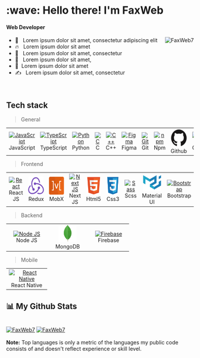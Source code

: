 <h1 align="left">:wave: Hello there! I'm FaxWeb</h1>


<h4 align="left">Web Developer</h4>

<a href="#FaxWeb7-title">
  <img src="https://streak-stats.demolab.com?user=FaxWeb7&theme=black-ice&hide_border=true&background=060A0CD0" alt="FaxWeb7" align="right" />
</a>

- :office: &nbsp; Lorem ipsum dolor sit amet, consectetur adipiscing elit
- :fire: &nbsp; Lorem ipsum dolor sit amet 
- :speech_balloon: &nbsp; Lorem ipsum dolor sit amet, consectetur 
- 📘 &nbsp; Lorem ipsum dolor sit amet, 
- 📖 &nbsp;Lorem ipsum dolor sit amet
- :writing_hand: &nbsp; Lorem ipsum dolor sit amet, consectetur 

<!--- :office: &nbsp;I'm currently working at **[news-app](https://github.com/FaxWeb7/news-app)**
- :fire: &nbsp;I can develop **full-stack** websites
- :speech_balloon: &nbsp;Extensive development experience 
- 📘 &nbsp;Know how to use **[Typescript](https://www.typescriptlang.org/)**
- 📖 &nbsp;Know how to develop **telegram-bots**
- :writing_hand: &nbsp;Learn how to use **[React Native](https://reactnative.dev/)**-->

<br>

<h2 align="left" id="FaxWeb7-stack">Tech stack</h2>

>  General
 
<table width='100%'>
  <tr>
    <td align="center" width="96">
      <a href="#FaxWeb7-stack">
        <img src="https://upload.wikimedia.org/wikipedia/commons/thumb/9/99/Unofficial_JavaScript_logo_2.svg/1024px-Unofficial_JavaScript_logo_2.svg.png" width="48" height="48" alt="JavaScript" />
      </a>
      <br>JavaScript
    </td>
    <td align="center" width="96">
      <a href="#FaxWeb7-stack">
        <img src="https://upload.wikimedia.org/wikipedia/commons/thumb/4/4c/Typescript_logo_2020.svg/1200px-Typescript_logo_2020.svg.png" width="48" height="48" alt="TypeScript"         />
      </a>
      <br>TypeScript
    </td>
    <td align="center" width="96">
      <a href="#FaxWeb7-stack">
        <img src="https://upload.wikimedia.org/wikipedia/commons/thumb/c/c3/Python-logo-notext.svg/1869px-Python-logo-notext.svg.png" width="48" height="48" alt="Python"         />
      </a>
      <br>Python
    </td>
    <td align="center" width="96">
      <a href="#FaxWeb7-stack">
        <img src="https://upload.wikimedia.org/wikipedia/commons/thumb/1/18/C_Programming_Language.svg/926px-C_Programming_Language.svg.png" width="48" height="48" alt="C"         />
      </a>
      <br>C
    </td>
    <td align="center" width="96">
      <a href="#FaxWeb7-stack">
        <img src="https://upload.wikimedia.org/wikipedia/commons/thumb/1/18/ISO_C%2B%2B_Logo.svg/612px-ISO_C%2B%2B_Logo.svg.png" width="48" height="48" alt="C++"         />
      </a>
      <br>C++
    </td>
    <td align="center" width="96">
      <a href="#FaxWeb7-stack" >
        <img src="https://upload.wikimedia.org/wikipedia/commons/3/33/Figma-logo.svg" width="45" height="45" alt="Figma" />
      </a>
      <br>Figma
    </td>
    <td align="center" width="96">
      <a href="#FaxWeb7-stack" >
        <img src="https://upload.wikimedia.org/wikipedia/commons/thumb/3/3f/Git_icon.svg/1200px-Git_icon.svg.png" width="48" height="48" alt="Git" />
      </a>
      <br>Git
    </td>
    <td align="center" width="96"> 
      <a href="#FaxWeb7-stack" >
        <img src="https://brandeps.com/icon-download/N/Npm-icon-vector-05.svg" width="48" height="48" alt="npm" />
      </a>
      <br>Npm
    </td>
     <td align="center" width="96"> 
      <a href="#FaxWeb7-stack" >
        <img src="https://github.com/devicons/devicon/blob/master/icons/github/github-original.svg" width="48" height="48" alt="github" />
      </a>
      <br>Github
    </td>
    <td align="center" width="96"> 
      <a href="#FaxWeb7-stack" >
        <img src="https://www.svgrepo.com/show/303440/gulp-logo.svg" width="48" height="48" alt="gulp" />
      </a>
      <br>Gulp
    </td>
  </tr> 
</table>

>  Frontend
 
<table width='100%'>
  <tr>
    <td align="center" width="96">
      <a href="#FaxWeb7-stack">
        <img src="https://brandlogos.net/wp-content/uploads/2020/09/react-logo.png" width="48" height="48" alt="React" />
      </a>
      <br>React JS
    </td>
    <td align="center" width="96">
      <a href="#FaxWeb7-stack">
        <img src="https://github.com/devicons/devicon/blob/master/icons/redux/redux-original.svg" width="48" height="48" alt="Redux" />
      </a>
      <br>Redux
    </td>
    <td align="center" width="96">
      <a href="#FaxWeb7-stack">
        <img src="https://github.com/devicons/devicon/blob/master/icons/mobx/mobx-original.svg" width="48" height="48" alt="Redux" />
      </a>
      <br>MobX
    </td>
          <td align="center" width="96"> 
      <a href="#FaxWeb7-stack" >
        <img src="https://raw.githubusercontent.com/samfromaway/samfromaway/master/.github/images/nextjs.png" width="48" height="48" alt="Next JS" />
      </a>
      <br>Next JS
    </td>
      
   
   <td align="center" width="96">
      <a href="#FaxWeb7-stack">
        <img src="https://github.com/devicons/devicon/blob/master/icons/html5/html5-original.svg" width="48" height="48" alt="Html5" />
      </a>
      <br>Html5
    </td>
     <td align="center" width="96"> 
      <a href="#FaxWeb7-stack" >
        <img src="https://github.com/devicons/devicon/blob/master/icons/css3/css3-original.svg" width="48" height="48" alt="css3" />
      </a>
      <br>Css3
    </td>
    <td align="center" width="96">
      <a href="#FaxWeb7-stack">
        <img src="https://brandeps.com/icon-download/S/Sass-icon-vector-04.svg" width="48" height="48" alt="Sass" />
      </a>
      <br>Scss
    </td>
    <td align="center" width="96">
      <a href="#FaxWeb7-stack">
        <img src="https://github.com/devicons/devicon/blob/master/icons/materialui/materialui-original.svg" width="48" height="48" alt="Material UI" />
      </a>
      <br>Material UI
    </td>
    <td align="center" width="96">
      <a href="#FaxWeb7-stack">
        <img src="https://cdn.worldvectorlogo.com/logos/bootstrap-4.svg" width="48" height="48" alt="Bootstrap" />
      </a>
      <br>Bootstrap
    </td>
  </tr> 
</table>

>  Backend
 
<table width='100%'>
  <tr>
    <td align="center" width="96"> 
      <a href="#FaxWeb7-stack" >
        <img src="https://brandeps.com/icon-download/N/Nodejs-icon-vector-02.svg" width="48" height="48" alt="Node JS" />
      </a>
      <br>Node JS
    </td>
    <td align="center" width="96">
      <a href="#FaxWeb7-stack" >
        <img src="https://github.com/devicons/devicon/blob/master/icons/mongodb/mongodb-original.svg" width="48" height="48" alt="Mongo DB" />
      </a>
      <br>MongoDB
    </td>
     <td align="center" width="96"> 
      <a href="#FaxWeb7-stack" >
        <img src="https://brandeps.com/logo-download/F/Firebase-logo-vector-02.svg" width="48" height="48" alt="Firebase" />
      </a>
      <br>Firebase
    </td>
  </tr> 
</table>

>  Mobile
 
<table width='100%'>
  <tr>
    <td align="center" width="96">
      <a href="#FaxWeb7-stack">
        <img src="https://brandlogos.net/wp-content/uploads/2020/09/react-logo.png" width="48" height="48" alt="React Native" />
      </a>
      <br>React Native
    </td>
  </tr> 
</table>

## 📊 My Github Stats

  <br/>
    <a href="https://github.com/FaxWeb7/github-readme-stats"><img alt="FaxWeb7" src="https://github-readme-stats.vercel.app/api?username=FaxWeb7&show_icons=true&theme=react&count_private=true" /></a>
    <a href="https://github.com/FaxWeb7/github-readme-stats"><img alt="FaxWeb7" src="https://github-readme-stats.vercel.app/api/top-langs/?username=FaxWeb7&langs_count=8&count_private=true&layout=compact&theme=react&hide_border=true&bg_color=0D1117" /></a>
  <br/><br/>
  <b>Note:</b> Top languages is only a metric of the languages my public code consists of and doesn't reflect experience or skill level.
